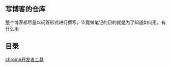 ## 写博客的仓库
整个博客都尽量以问答形式进行撰写，毕竟做笔记的目的就是为了知道如何用，有什么用

## 目录
[chrome开发者工具](https://github.com/jiulanrensan/blog/blob/master/chrome%E5%BC%80%E5%8F%91%E8%80%85%E5%B7%A5%E5%85%B7/index.md)